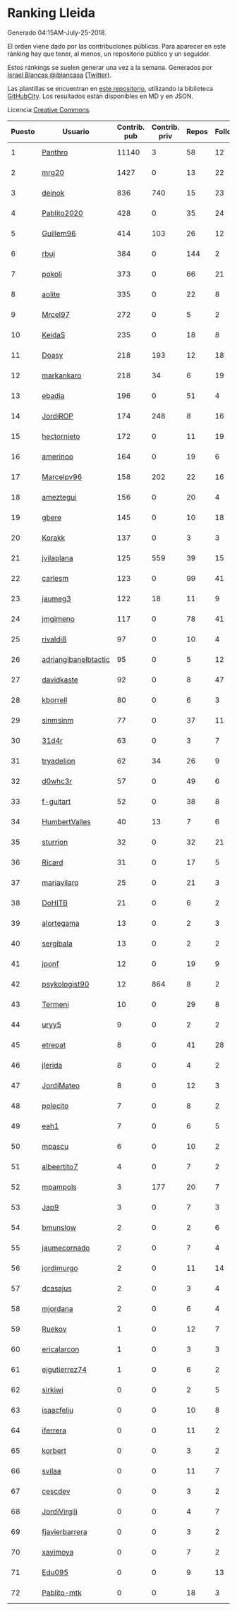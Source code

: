 # Ranking Lleida

Generado 04:15AM-July-25-2018.

El orden viene dado por las contribuciones públicas. Para aparecer en este ránking hay que tener, al menos, un repositorio público y un seguidor.

Estos ránkings se suelen generar una vez a la semana. Generados por [Israel Blancas @iblancasa](https://github.com/iblancasa/) [(Twitter)](https://twitter.com/iblancasa).

Las plantillas se encuentran en [este repositorio](https://github.com/iblancasa/GH-Spanish-Ranking), utilizando la biblioteca [GitHubCity](https://github.com/iblancasa/GitHubCity). Los resultados están disponibles en MD y en JSON.

Licencia [Creative Commons](https://creativecommons.org/licenses/by/4.0/).

| Puesto   |  Usuario  | Contrib. pub | Contrib. priv |Repos| Followers | Desde |  Avatar  |
|----------|-----------|--------------|---------------|-----|-----------|-------|----------|
|1|[Panthro](https://github.com/Panthro)|11140|3|58|12|2012-03-22|![Panthro]()|
|2|[mrg20](https://github.com/mrg20)|1427|0|13|22|2016-02-22|![mrg20]()|
|3|[deinok](https://github.com/deinok)|836|740|15|23|2014-02-04|![deinok]()|
|4|[Pablito2020](https://github.com/Pablito2020)|428|0|35|24|2016-04-24|![Pablito2020]()|
|5|[Guillem96](https://github.com/Guillem96)|414|103|26|12|2016-08-27|![Guillem96]()|
|6|[rbuj](https://github.com/rbuj)|384|0|144|2|2014-12-12|![rbuj]()|
|7|[pokoli](https://github.com/pokoli)|373|0|66|21|2011-10-30|![pokoli]()|
|8|[aolite](https://github.com/aolite)|335|0|22|8|2013-06-03|![aolite]()|
|9|[Mrcel97](https://github.com/Mrcel97)|272|0|5|2|2017-11-07|![Mrcel97]()|
|10|[KeidaS](https://github.com/KeidaS)|235|0|18|8|2016-04-27|![KeidaS]()|
|11|[Doasy](https://github.com/Doasy)|218|193|12|18|2016-01-29|![Doasy]()|
|12|[markankaro](https://github.com/markankaro)|218|34|6|19|2017-05-24|![markankaro]()|
|13|[ebadia](https://github.com/ebadia)|196|0|51|4|2009-12-08|![ebadia]()|
|14|[JordiROP](https://github.com/JordiROP)|174|248|8|16|2016-02-08|![JordiROP]()|
|15|[hectornieto](https://github.com/hectornieto)|172|0|11|19|2014-04-15|![hectornieto]()|
|16|[amerinoo](https://github.com/amerinoo)|164|0|19|6|2015-02-16|![amerinoo]()|
|17|[Marcelpv96](https://github.com/Marcelpv96)|158|202|22|16|2016-11-15|![Marcelpv96]()|
|18|[ameztegui](https://github.com/ameztegui)|156|0|20|4|2014-07-02|![ameztegui]()|
|19|[gbere](https://github.com/gbere)|145|0|10|18|2012-01-13|![gbere]()|
|20|[Korakk](https://github.com/Korakk)|137|0|3|3|2017-11-20|![Korakk]()|
|21|[jvilaplana](https://github.com/jvilaplana)|125|559|39|15|2011-04-15|![jvilaplana]()|
|22|[carlesm](https://github.com/carlesm)|123|0|99|41|2008-05-01|![carlesm]()|
|23|[jaumeg3](https://github.com/jaumeg3)|122|18|11|9|2016-07-14|![jaumeg3]()|
|24|[jmgimeno](https://github.com/jmgimeno)|117|0|78|41|2011-04-08|![jmgimeno]()|
|25|[rivaldi8](https://github.com/rivaldi8)|97|0|10|4|2011-11-11|![rivaldi8]()|
|26|[adriangibanelbtactic](https://github.com/adriangibanelbtactic)|95|0|5|12|2012-01-15|![adriangibanelbtactic]()|
|27|[davidkaste](https://github.com/davidkaste)|92|0|8|47|2011-11-16|![davidkaste]()|
|28|[kborrell](https://github.com/kborrell)|80|0|6|3|2015-02-17|![kborrell]()|
|29|[sinmsinm](https://github.com/sinmsinm)|77|0|37|11|2012-05-16|![sinmsinm]()|
|30|[31d4r](https://github.com/31d4r)|63|0|3|7|2017-08-12|![31d4r]()|
|31|[tryadelion](https://github.com/tryadelion)|62|34|26|9|2013-03-05|![tryadelion]()|
|32|[d0whc3r](https://github.com/d0whc3r)|57|0|49|6|2012-01-25|![d0whc3r]()|
|33|[f-guitart](https://github.com/f-guitart)|52|0|38|8|2014-03-09|![f-guitart]()|
|34|[HumbertValles](https://github.com/HumbertValles)|40|13|7|6|2017-02-13|![HumbertValles]()|
|35|[sturrion](https://github.com/sturrion)|32|0|32|21|2013-08-23|![sturrion]()|
|36|[Ricard](https://github.com/Ricard)|31|0|17|5|2009-12-13|![Ricard]()|
|37|[mariavilaro](https://github.com/mariavilaro)|25|0|21|3|2015-01-13|![mariavilaro]()|
|38|[DoHITB](https://github.com/DoHITB)|21|0|6|2|2016-01-19|![DoHITB]()|
|39|[alortegama](https://github.com/alortegama)|13|0|2|3|2015-02-03|![alortegama]()|
|40|[sergibala](https://github.com/sergibala)|13|0|2|2|2018-02-13|![sergibala]()|
|41|[jponf](https://github.com/jponf)|12|0|19|9|2013-03-13|![jponf]()|
|42|[psykologist90](https://github.com/psykologist90)|12|864|8|2|2013-09-05|![psykologist90]()|
|43|[Termeni](https://github.com/Termeni)|10|0|29|8|2014-03-10|![Termeni]()|
|44|[uryy5](https://github.com/uryy5)|9|0|2|2|2014-10-07|![uryy5]()|
|45|[etrepat](https://github.com/etrepat)|8|0|41|28|2009-11-04|![etrepat]()|
|46|[jlerida](https://github.com/jlerida)|8|0|4|2|2015-05-12|![jlerida]()|
|47|[JordiMateo](https://github.com/JordiMateo)|8|0|12|3|2016-03-10|![JordiMateo]()|
|48|[polecito](https://github.com/polecito)|7|0|8|2|2013-07-30|![polecito]()|
|49|[eah1](https://github.com/eah1)|7|0|6|5|2015-02-17|![eah1]()|
|50|[mpascu](https://github.com/mpascu)|6|0|10|2|2015-02-12|![mpascu]()|
|51|[albeertito7](https://github.com/albeertito7)|4|0|7|2|2017-02-13|![albeertito7]()|
|52|[mpampols](https://github.com/mpampols)|3|177|20|7|2010-11-12|![mpampols]()|
|53|[Jap9](https://github.com/Jap9)|3|0|7|3|2016-02-09|![Jap9]()|
|54|[bmunslow](https://github.com/bmunslow)|2|0|2|6|2010-06-03|![bmunslow]()|
|55|[jaumecornado](https://github.com/jaumecornado)|2|0|7|4|2011-02-14|![jaumecornado]()|
|56|[jordimurgo](https://github.com/jordimurgo)|2|0|11|14|2013-10-23|![jordimurgo]()|
|57|[dcasajus](https://github.com/dcasajus)|2|0|3|4|2014-03-25|![dcasajus]()|
|58|[mjordana](https://github.com/mjordana)|2|0|6|4|2014-11-19|![mjordana]()|
|59|[Ruekov](https://github.com/Ruekov)|1|0|12|7|2010-12-27|![Ruekov]()|
|60|[ericalarcon](https://github.com/ericalarcon)|1|0|3|3|2013-08-28|![ericalarcon]()|
|61|[ejgutierrez74](https://github.com/ejgutierrez74)|1|0|6|2|2015-03-14|![ejgutierrez74]()|
|62|[sirkiwi](https://github.com/sirkiwi)|0|0|2|5|2011-07-01|![sirkiwi]()|
|63|[isaacfeliu](https://github.com/isaacfeliu)|0|0|10|8|2008-04-10|![isaacfeliu]()|
|64|[iferrera](https://github.com/iferrera)|0|0|11|2|2011-09-23|![iferrera]()|
|65|[korbert](https://github.com/korbert)|0|0|3|2|2013-03-08|![korbert]()|
|66|[svilaa](https://github.com/svilaa)|0|0|11|7|2013-09-23|![svilaa]()|
|67|[cescdev](https://github.com/cescdev)|0|0|3|2|2013-09-20|![cescdev]()|
|68|[JordiVirgili](https://github.com/JordiVirgili)|0|0|4|7|2013-11-27|![JordiVirgili]()|
|69|[fjavierbarrera](https://github.com/fjavierbarrera)|0|0|3|2|2014-12-16|![fjavierbarrera]()|
|70|[xavimoya](https://github.com/xavimoya)|0|0|7|2|2014-11-25|![xavimoya]()|
|71|[Edu095](https://github.com/Edu095)|0|0|9|13|2015-04-07|![Edu095]()|
|72|[Pablito-mtk](https://github.com/Pablito-mtk)|0|0|18|3|2016-09-29|![Pablito-mtk]()|
